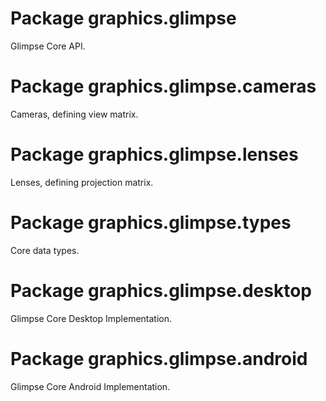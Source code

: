 # Package graphics.glimpse

Glimpse Core API.

# Package graphics.glimpse.cameras

Cameras, defining view matrix.

# Package graphics.glimpse.lenses

Lenses, defining projection matrix.

# Package graphics.glimpse.types

Core data types.

# Package graphics.glimpse.desktop

Glimpse Core Desktop Implementation.

# Package graphics.glimpse.android

Glimpse Core Android Implementation.
